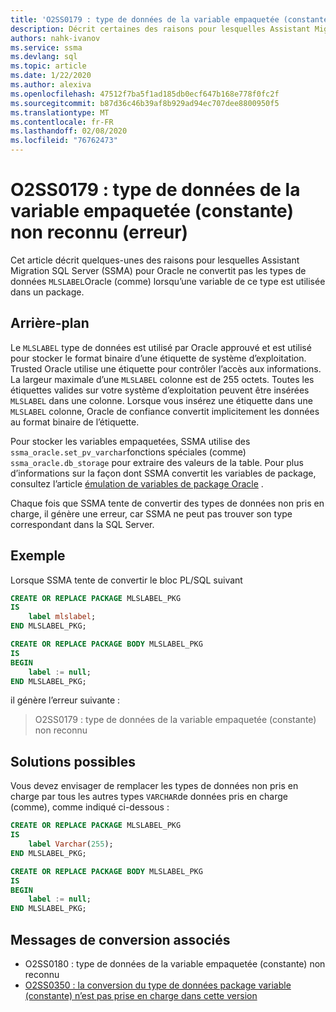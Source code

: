 ```yaml
---
title: 'O2SS0179 : type de données de la variable empaquetée (constante) non reconnu (erreur)'
description: Décrit certaines des raisons pour lesquelles Assistant Migration SQL Server (SSMA) pour Oracle ne convertit pas les types de données Oracle (comme MLSLABEL) lorsqu’une variable de ce type est utilisée dans un package.
authors: nahk-ivanov
ms.service: ssma
ms.devlang: sql
ms.topic: article
ms.date: 1/22/2020
ms.author: alexiva
ms.openlocfilehash: 47512f7ba5f1ad185db0ecf647b168e778f0fc2f
ms.sourcegitcommit: b87d36c46b39af8b929ad94ec707dee8800950f5
ms.translationtype: MT
ms.contentlocale: fr-FR
ms.lasthandoff: 02/08/2020
ms.locfileid: "76762473"
---
```

# <a name="o2ss0179-packaged-variable-constant-data-type-not-recognized-error"></a>O2SS0179 : type de données de la variable empaquetée (constante) non reconnu (erreur)

Cet article décrit quelques-unes des raisons pour lesquelles Assistant Migration SQL Server (SSMA) pour Oracle ne convertit pas les types de données `MLSLABEL`Oracle (comme) lorsqu’une variable de ce type est utilisée dans un package.

## <a name="background"></a>Arrière-plan

Le `MLSLABEL` type de données est utilisé par Oracle approuvé et est utilisé pour stocker le format binaire d’une étiquette de système d’exploitation. Trusted Oracle utilise une étiquette pour contrôler l’accès aux informations. La largeur maximale d’une `MLSLABEL` colonne est de 255 octets. Toutes les étiquettes valides sur votre système d’exploitation peuvent être insérées `MLSLABEL` dans une colonne. Lorsque vous insérez une étiquette dans une `MLSLABEL` colonne, Oracle de confiance convertit implicitement les données au format binaire de l’étiquette.

Pour stocker les variables empaquetées, SSMA utilise des `ssma_oracle.set_pv_varchar`fonctions spéciales (comme) `ssma_oracle.db_storage` pour extraire des valeurs de la table. Pour plus d’informations sur la façon dont SSMA convertit les variables de package, consultez l’article [émulation de variables de package Oracle](../emulate-package-variables.md) .

Chaque fois que SSMA tente de convertir des types de données non pris en charge, il génère une erreur, car SSMA ne peut pas trouver son type correspondant dans la SQL Server.

## <a name="example"></a>Exemple

Lorsque SSMA tente de convertir le bloc PL/SQL suivant

```sql
CREATE OR REPLACE PACKAGE MLSLABEL_PKG
IS
    label mlslabel;
END MLSLABEL_PKG;

CREATE OR REPLACE PACKAGE BODY MLSLABEL_PKG
IS
BEGIN
    label := null;
END MLSLABEL_PKG;
```

il génère l’erreur suivante :

> O2SS0179 : type de données de la variable empaquetée (constante) non reconnu

## <a name="possible-remedies"></a>Solutions possibles

Vous devez envisager de remplacer les types de données non pris en charge par tous les autres types `VARCHAR`de données pris en charge (comme), comme indiqué ci-dessous :

```sql
CREATE OR REPLACE PACKAGE MLSLABEL_PKG
IS
    label Varchar(255);
END MLSLABEL_PKG;

CREATE OR REPLACE PACKAGE BODY MLSLABEL_PKG
IS
BEGIN
    label := null;
END MLSLABEL_PKG;
```

## <a name="related-conversion-messages"></a>Messages de conversion associés

* O2SS0180 : type de données de la variable empaquetée (constante) non reconnu
* [O2SS0350 : la conversion du type de données package variable (constante) n’est pas prise en charge dans cette version](o2ss0350.md)
